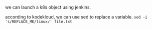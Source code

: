 we can launch a k8s object using jenkins.

according to kodekloud, we can use sed to replace a variable.
`sed -i 's/REPLACE_ME/linux/' file.txt`